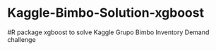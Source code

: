# Kaggle-Bimbo-Solution-xgboost
#R package xgboost to solve Kaggle Grupo Bimbo Inventory Demand challenge
